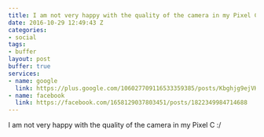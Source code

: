 ```yaml
---
title: I am not very happy with the quality of the camera in my Pixel C :/
date: 2016-10-29 12:49:43 Z
categories:
- social
tags:
- buffer
layout: post
buffer: true
services:
- name: google
  link: https://plus.google.com/106027709116533359385/posts/Kbghjg9ejVK
- name: facebook
  link: https://facebook.com/1658129037803451/posts/1822349984714688
---
```


I am not very happy with the quality of the camera in my Pixel C :/
